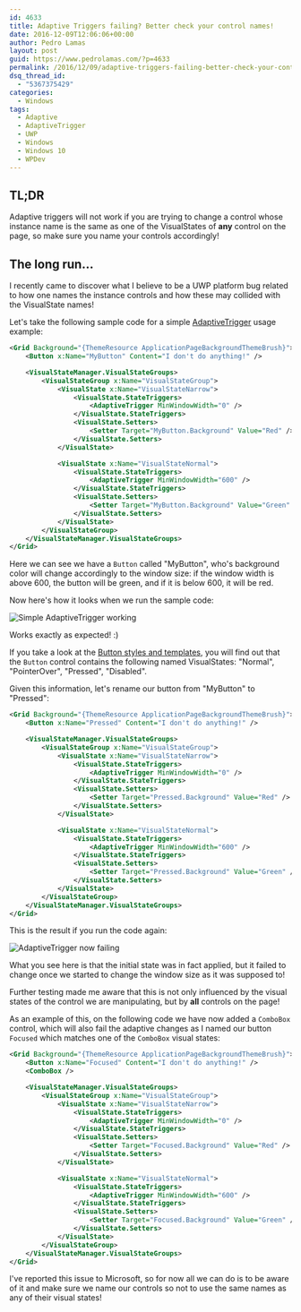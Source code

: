 ```yaml
---
id: 4633
title: Adaptive Triggers failing? Better check your control names!
date: 2016-12-09T12:06:06+00:00
author: Pedro Lamas
layout: post
guid: https://www.pedrolamas.com/?p=4633
permalink: /2016/12/09/adaptive-triggers-failing-better-check-your-control-names/
dsq_thread_id:
  - "5367375429"
categories:
  - Windows
tags:
  - Adaptive
  - AdaptiveTrigger
  - UWP
  - Windows
  - Windows 10
  - WPDev
---
```

## TL;DR

Adaptive triggers will not work if you are trying to change a control whose instance name is the same as one of the VisualStates of **any** control on the page, so make sure you name your controls accordingly!

## The long run...

I recently came to discover what I believe to be a UWP platform bug related to how one names the instance controls and how these may collided with the VisualState names!

Let's take the following sample code for a simple [AdaptiveTrigger](https://msdn.microsoft.com/library/windows/apps/windows.ui.xaml.adaptivetrigger.aspx) usage example:

```xml
<Grid Background="{ThemeResource ApplicationPageBackgroundThemeBrush}">
    <Button x:Name="MyButton" Content="I don't do anything!" />

    <VisualStateManager.VisualStateGroups>
        <VisualStateGroup x:Name="VisualStateGroup">
            <VisualState x:Name="VisualStateNarrow">
                <VisualState.StateTriggers>
                    <AdaptiveTrigger MinWindowWidth="0" />
                </VisualState.StateTriggers>
                <VisualState.Setters>
                    <Setter Target="MyButton.Background" Value="Red" />
                </VisualState.Setters>
            </VisualState>

            <VisualState x:Name="VisualStateNormal">
                <VisualState.StateTriggers>
                    <AdaptiveTrigger MinWindowWidth="600" />
                </VisualState.StateTriggers>
                <VisualState.Setters>
                    <Setter Target="MyButton.Background" Value="Green" />
                </VisualState.Setters>
            </VisualState>
        </VisualStateGroup>
    </VisualStateManager.VisualStateGroups>
</Grid>
```

Here we can see we have a `Button` called "MyButton", who's background color will change accordingly to the window size: if the window width is above 600, the button will be green, and if it is below 600, it will be red.

Now here's how it looks when we run the sample code:

![Simple AdaptiveTrigger working](https://www.pedrolamas.com/wp-content/uploads/2016/12/Simple-AdaptiveTrigger-working.gif)

Works exactly as expected! :)

If you take a look at the [Button styles and templates](https://msdn.microsoft.com/en-us/library/windows/apps/mt299109.aspx), you will find out that the `Button` control contains the following named VisualStates: "Normal", "PointerOver", "Pressed", "Disabled".

Given this information, let's rename our button from "MyButton" to "Pressed":

```xml
<Grid Background="{ThemeResource ApplicationPageBackgroundThemeBrush}">
    <Button x:Name="Pressed" Content="I don't do anything!" />

    <VisualStateManager.VisualStateGroups>
        <VisualStateGroup x:Name="VisualStateGroup">
            <VisualState x:Name="VisualStateNarrow">
                <VisualState.StateTriggers>
                    <AdaptiveTrigger MinWindowWidth="0" />
                </VisualState.StateTriggers>
                <VisualState.Setters>
                    <Setter Target="Pressed.Background" Value="Red" />
                </VisualState.Setters>
            </VisualState>

            <VisualState x:Name="VisualStateNormal">
                <VisualState.StateTriggers>
                    <AdaptiveTrigger MinWindowWidth="600" />
                </VisualState.StateTriggers>
                <VisualState.Setters>
                    <Setter Target="Pressed.Background" Value="Green" />
                </VisualState.Setters>
            </VisualState>
        </VisualStateGroup>
    </VisualStateManager.VisualStateGroups>
</Grid>
```

This is the result if you run the code again:

![AdaptiveTrigger now failing](https://www.pedrolamas.com/wp-content/uploads/2016/12/AdaptiveTrigger-now-failing.gif)

What you see here is that the initial state was in fact applied, but it failed to change once we started to change the window size as it was supposed to!

Further testing made me aware that this is not only influenced by the visual states of the control we are manipulating, but by **all** controls on the page!

As an example of this, on the following code we have now added a `ComboBox` control, which will also fail the adaptive changes as I named our button `Focused` which matches one of the `ComboBox` visual states:

```xml
<Grid Background="{ThemeResource ApplicationPageBackgroundThemeBrush}">
    <Button x:Name="Focused" Content="I don't do anything!" />
    <ComboBox />

    <VisualStateManager.VisualStateGroups>
        <VisualStateGroup x:Name="VisualStateGroup">
            <VisualState x:Name="VisualStateNarrow">
                <VisualState.StateTriggers>
                    <AdaptiveTrigger MinWindowWidth="0" />
                </VisualState.StateTriggers>
                <VisualState.Setters>
                    <Setter Target="Focused.Background" Value="Red" />
                </VisualState.Setters>
            </VisualState>

            <VisualState x:Name="VisualStateNormal">
                <VisualState.StateTriggers>
                    <AdaptiveTrigger MinWindowWidth="600" />
                </VisualState.StateTriggers>
                <VisualState.Setters>
                    <Setter Target="Focused.Background" Value="Green" />
                </VisualState.Setters>
            </VisualState>
        </VisualStateGroup>
    </VisualStateManager.VisualStateGroups>
</Grid>
```

I've reported this issue to Microsoft, so for now all we can do is to be aware of it and make sure we name our controls so not to use the same names as any of their visual states!